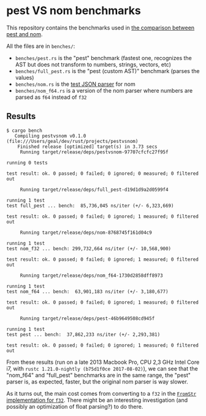 # pest VS nom benchmarks

This repository contains the benchmarks used in [the comparison between pest and nom](https://github.com/pest-parser/pest/blob/4cdbfc767b05e0e21b3d1d7fb211139f8a6b93c4/README.md#sheer-performance).

All the files are in `benches/`:

- `benches/pest.rs` is the "pest" benchmark (fastest one, recognizes the AST but does not transform to numbers, strings, vectors, etc)
- `benches/full_pest.rs` is the "pest (custom AST)" benchmark (parses the values)
- `benches/nom.rs` is the [test JSON parser](https://github.com/Geal/nom/blob/b5d11591056b6acf93834dc26f863aff6559c8ac/benches/json.rs) for nom
- `benches/nom_f64.rs` is a version of the nom parser where numbers are parsed as `f64` instead of `f32`

## Results

```
$ cargo bench
   Compiling pestvsnom v0.1.0 (file:///Users/geal/dev/rust/projects/pestvsnom)
    Finished release [optimized] target(s) in 3.73 secs
     Running target/release/deps/pestvsnom-97707cfcfc27f95f

running 0 tests

test result: ok. 0 passed; 0 failed; 0 ignored; 0 measured; 0 filtered out

     Running target/release/deps/full_pest-d19d1d9a2d0599f4

running 1 test
test full_pest ... bench:  85,736,045 ns/iter (+/- 6,323,669)

test result: ok. 0 passed; 0 failed; 0 ignored; 1 measured; 0 filtered out

     Running target/release/deps/nom-8768745f161d04c9

running 1 test
test nom_f32 ... bench: 299,732,664 ns/iter (+/- 10,568,900)

test result: ok. 0 passed; 0 failed; 0 ignored; 1 measured; 0 filtered out

     Running target/release/deps/nom_f64-1730d2858dff8973

running 1 test
test nom_f64 ... bench:  63,901,183 ns/iter (+/- 3,180,677)

test result: ok. 0 passed; 0 failed; 0 ignored; 1 measured; 0 filtered out

     Running target/release/deps/pest-46b9649508cd945f

running 1 test
test pest ... bench:  37,862,233 ns/iter (+/- 2,293,381)

test result: ok. 0 passed; 0 failed; 0 ignored; 1 measured; 0 filtered out
```

From these results (run on a late 2013 Macbook Pro, CPU 2,3 GHz Intel Core i7, with `rustc 1.21.0-nightly (b75d1f0ce 2017-08-02)`), we can see that the "nom_f64" and "full_pest" benchmarks are in the same range, the "pest" parser is, as expected, faster, but the original nom parser is way slower.

As it turns out, the main cost comes from converting to a `f32` in the [`FromStr` implementation for `f32`](https://github.com/rust-lang/rust/blob/e9c74bc42db1f811820bd829f99c023d3d007628/src/libcore/num/dec2flt/mod.rs).
There might be an interesting investigation (and possibly an optimization of float parsing?) to do there.
